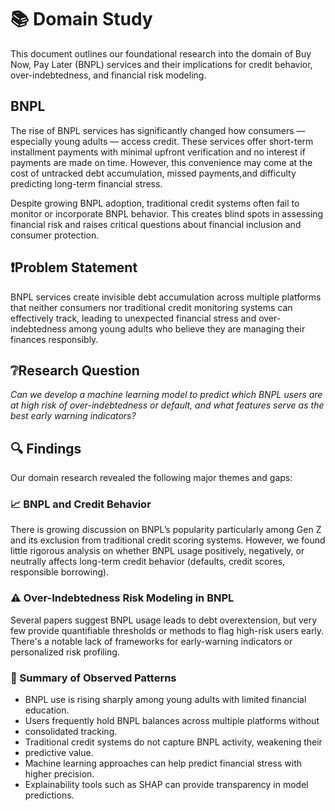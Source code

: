 # 📚 Domain Study

This document outlines our foundational research into the domain of Buy Now, Pay
Later (BNPL) services and their implications for credit behavior, over-indebtedness,
and financial risk modeling.

## BNPL

The rise of BNPL services has significantly changed how consumers — especially
young adults — access credit. These services offer short-term installment payments
with minimal upfront verification and no interest if payments are made on time.
However, this convenience may come at the cost of untracked debt accumulation,
missed payments,and difficulty predicting long-term financial stress.

Despite growing BNPL adoption, traditional credit systems often fail to monitor
or incorporate BNPL behavior. This creates blind spots in assessing financial
risk and raises critical questions about financial inclusion and consumer protection.

## ❗Problem Statement

BNPL services create invisible debt accumulation across multiple platforms that
neither consumers nor traditional credit monitoring systems can effectively
track, leading to unexpected financial stress and over-indebtedness among young
adults who believe they are managing their finances responsibly.

## ❔Research Question

*Can we develop a machine learning model to predict which BNPL users are at high
risk of over-indebtedness or default, and what features serve as the best early
warning indicators?*

## 🔍 Findings

Our domain research revealed the following major themes and gaps:

### 📈 BNPL and Credit Behavior

There is growing discussion on BNPL’s popularity  particularly among Gen Z  and
its exclusion from traditional credit scoring systems. However, we found little
rigorous analysis on whether BNPL usage positively, negatively, or neutrally
affects long-term credit behavior (defaults, credit scores, responsible borrowing).

### ⚠️ Over-Indebtedness Risk Modeling in BNPL

Several papers suggest BNPL usage leads to debt overextension, but very few
provide quantifiable thresholds or methods to flag high-risk users early.
There's a notable lack of frameworks for early-warning indicators or personalized
risk profiling.

### 🔑 Summary of Observed Patterns

- BNPL use is rising sharply among young adults with limited financial education.
- Users frequently hold BNPL balances across multiple platforms without
- consolidated tracking.
- Traditional credit systems do not capture BNPL activity, weakening their
- predictive value.
- Machine learning approaches can help predict financial stress with higher precision.
- Explainability tools such as SHAP can provide transparency in model predictions.
